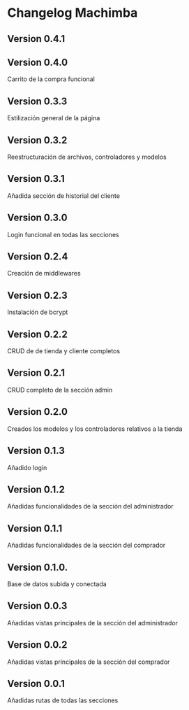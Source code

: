 # Changelog Machimba

## Version 0.4.1


## Version 0.4.0
Carrito de la compra funcional

## Version 0.3.3
Estilización general de la página

## Version 0.3.2
Reestructuración de archivos, controladores y modelos

## Version 0.3.1
Añadida sección de historial del cliente

## Version 0.3.0
Login funcional en todas las secciones

## Version 0.2.4
Creación de middlewares

## Version 0.2.3
Instalación de bcrypt

## Version 0.2.2
CRUD de de tienda y cliente completos

## Version 0.2.1
CRUD completo de la sección admin

## Version 0.2.0
Creados los modelos y los controladores relativos a la tienda

## Version 0.1.3
Añadido login

## Version 0.1.2
Añadidas funcionalidades de la sección del administrador

## Version 0.1.1
Añadidas funcionalidades de la sección del comprador 

## Version 0.1.0. 
Base de datos subida y conectada 

## Version 0.0.3
Añadidas vistas principales de la sección del administrador

## Version 0.0.2
Añadidas vistas principales de la sección del comprador

## Version 0.0.1
Añadidas rutas de todas las secciones